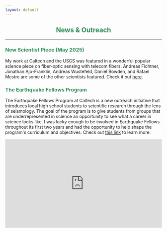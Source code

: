 ```yaml
---
layout: default
---
```


<h2 align="center" style="color:SeaGreen">
  News & Outreach
</h2>

* * *
<h3 style="color:SeaGreen">
  New Scientist Piece (May 2025)
</h3>

My work at Caltech and the USGS was featured in a wonderful popular science piece on fiber-optic sensing with telecom fibers. Andreas Fichtner, Jonathan Ajo-Franklin, Andreas Wustefeld, Daniel Bowden, and Rafael Mestre are some of the other scientists featured. Check it out [here](https://www.newscientist.com/article/2478861-how-buried-cables-are-revealing-earths-interior-in-incredible-detail/).

<h3 style="color:SeaGreen">
  The Earthquake Fellows Program
</h3>

The Earthquake Fellows Program at Caltech is a new outreach initiative that introduces local high school students to scientific research through the lens of seismology. The goal of the program is to give students from groups that are underrepresented in science an opportunity to see what a career in science looks like. I was lucky enough to be involved in Earthquake Fellows throughout its first two years and had the opportunity to help shape the program's curriculum and objectives. Check out [this link](https://www.caltech.edu/about/news/caltech-earthquake-fellows) to learn more.

<div style="position: relative; padding-bottom: 56.25%; height: 0; overflow: hidden; max-width: 100%; height: auto;">
    <iframe style="position: absolute; top: 0; left: 0; width: 100%; height: 100%;" 
    src="https://www.youtube.com/embed/yyukfXZEOFI" frameborder="0" allowfullscreen></iframe>
</div>
